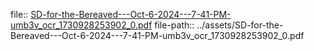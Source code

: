 file:: [SD-for-the-Bereaved---Oct-6-2024---7-41-PM-umb3v_ocr_1730928253902_0.pdf](../assets/SD-for-the-Bereaved---Oct-6-2024---7-41-PM-umb3v_ocr_1730928253902_0.pdf)
file-path:: ../assets/SD-for-the-Bereaved---Oct-6-2024---7-41-PM-umb3v_ocr_1730928253902_0.pdf
